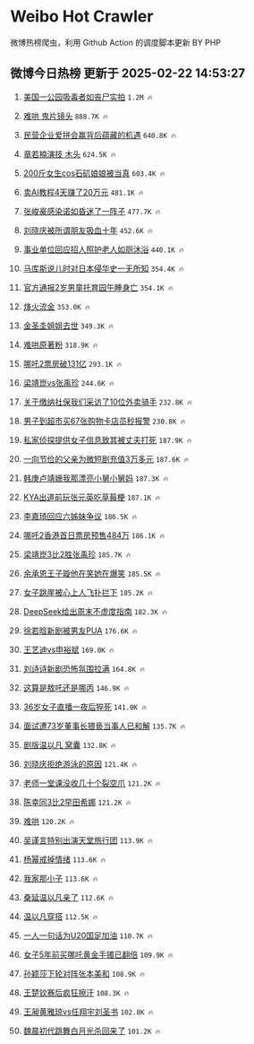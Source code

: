 # Weibo Hot Crawler 



微博热榜爬虫，利用 Github Action 的调度脚本更新 BY PHP 


## 微博今日热榜 更新于 2025-02-22 14:53:27 
1. [美国一公园吸毒者如丧尸实拍](https://s.weibo.com/weibo?q=%23%E7%BE%8E%E5%9B%BD%E4%B8%80%E5%85%AC%E5%9B%AD%E5%90%B8%E6%AF%92%E8%80%85%E5%A6%82%E4%B8%A7%E5%B0%B8%E5%AE%9E%E6%8B%8D%23&t=31&band_rank=1&Refer=top) `1.2M 🔥` 

1. [难哄 鬼片镜头](https://s.weibo.com/weibo?q=%E9%9A%BE%E5%93%84%20%E9%AC%BC%E7%89%87%E9%95%9C%E5%A4%B4&t=31&band_rank=2&Refer=top) `888.7K 🔥` 

1. [民营企业爱拼会赢背后蕴藏的机遇](https://s.weibo.com/weibo?q=%23%E6%B0%91%E8%90%A5%E4%BC%81%E4%B8%9A%E7%88%B1%E6%8B%BC%E4%BC%9A%E8%B5%A2%E8%83%8C%E5%90%8E%E8%95%B4%E8%97%8F%E7%9A%84%E6%9C%BA%E9%81%87%23&t=31&band_rank=3&Refer=top) `640.8K 🔥` 

1. [章若楠演技 木头](https://s.weibo.com/weibo?q=%E7%AB%A0%E8%8B%A5%E6%A5%A0%E6%BC%94%E6%8A%80%20%E6%9C%A8%E5%A4%B4&t=31&band_rank=4&Refer=top) `624.5K 🔥` 

1. [200斤女生cos石矶娘娘被当真](https://s.weibo.com/weibo?q=%23200%E6%96%A4%E5%A5%B3%E7%94%9Fcos%E7%9F%B3%E7%9F%B6%E5%A8%98%E5%A8%98%E8%A2%AB%E5%BD%93%E7%9C%9F%23&t=31&band_rank=5&Refer=top) `603.4K 🔥` 

1. [卖AI教程4天赚了20万元](https://s.weibo.com/weibo?q=%23%E5%8D%96AI%E6%95%99%E7%A8%8B4%E5%A4%A9%E8%B5%9A%E4%BA%8620%E4%B8%87%E5%85%83%23&t=31&band_rank=6&Refer=top) `481.1K 🔥` 

1. [张峻豪感染诺如昏迷了一阵子](https://s.weibo.com/weibo?q=%23%E5%BC%A0%E5%B3%BB%E8%B1%AA%E6%84%9F%E6%9F%93%E8%AF%BA%E5%A6%82%E6%98%8F%E8%BF%B7%E4%BA%86%E4%B8%80%E9%98%B5%E5%AD%90%23&t=31&band_rank=7&Refer=top) `477.7K 🔥` 

1. [刘晓庆被所谓朋友吸血十年](https://s.weibo.com/weibo?q=%E5%88%98%E6%99%93%E5%BA%86%E8%A2%AB%E6%89%80%E8%B0%93%E6%9C%8B%E5%8F%8B%E5%90%B8%E8%A1%80%E5%8D%81%E5%B9%B4&t=31&band_rank=8&Refer=top) `452.6K 🔥` 

1. [事业单位回应招人照护老人如厕沐浴](https://s.weibo.com/weibo?q=%23%E4%BA%8B%E4%B8%9A%E5%8D%95%E4%BD%8D%E5%9B%9E%E5%BA%94%E6%8B%9B%E4%BA%BA%E7%85%A7%E6%8A%A4%E8%80%81%E4%BA%BA%E5%A6%82%E5%8E%95%E6%B2%90%E6%B5%B4%23&t=31&band_rank=9&Refer=top) `440.1K 🔥` 

1. [马库斯说儿时对日本侵华史一无所知](https://s.weibo.com/weibo?q=%23%E9%A9%AC%E5%BA%93%E6%96%AF%E8%AF%B4%E5%84%BF%E6%97%B6%E5%AF%B9%E6%97%A5%E6%9C%AC%E4%BE%B5%E5%8D%8E%E5%8F%B2%E4%B8%80%E6%97%A0%E6%89%80%E7%9F%A5%23&t=31&band_rank=10&Refer=top) `354.4K 🔥` 

1. [官方通报2岁男童托育园午睡身亡](https://s.weibo.com/weibo?q=%23%E5%AE%98%E6%96%B9%E9%80%9A%E6%8A%A52%E5%B2%81%E7%94%B7%E7%AB%A5%E6%89%98%E8%82%B2%E5%9B%AD%E5%8D%88%E7%9D%A1%E8%BA%AB%E4%BA%A1%23&t=31&band_rank=11&Refer=top) `354.1K 🔥` 

1. [烽火流金](https://s.weibo.com/weibo?q=%E7%83%BD%E7%81%AB%E6%B5%81%E9%87%91&t=31&band_rank=12&Refer=top) `353.0K 🔥` 

1. [金圣圭姐姐去世](https://s.weibo.com/weibo?q=%23%E9%87%91%E5%9C%A3%E5%9C%AD%E5%A7%90%E5%A7%90%E5%8E%BB%E4%B8%96%23&t=31&band_rank=13&Refer=top) `349.3K 🔥` 

1. [难哄原著粉](https://s.weibo.com/weibo?q=%E9%9A%BE%E5%93%84%E5%8E%9F%E8%91%97%E7%B2%89&t=31&band_rank=14&Refer=top) `318.9K 🔥` 

1. [哪吒2票房破131亿](https://s.weibo.com/weibo?q=%23%E5%93%AA%E5%90%922%E7%A5%A8%E6%88%BF%E7%A0%B4131%E4%BA%BF%23&t=31&band_rank=15&Refer=top) `293.1K 🔥` 

1. [梁靖崑vs张禹珍](https://s.weibo.com/weibo?q=%23%E6%A2%81%E9%9D%96%E5%B4%91vs%E5%BC%A0%E7%A6%B9%E7%8F%8D%23&t=31&band_rank=16&Refer=top) `244.6K 🔥` 

1. [关于缴纳社保我们采访了10位外卖骑手](https://s.weibo.com/weibo?q=%23%E5%85%B3%E4%BA%8E%E7%BC%B4%E7%BA%B3%E7%A4%BE%E4%BF%9D%E6%88%91%E4%BB%AC%E9%87%87%E8%AE%BF%E4%BA%8610%E4%BD%8D%E5%A4%96%E5%8D%96%E9%AA%91%E6%89%8B%23&t=31&band_rank=17&Refer=top) `232.8K 🔥` 

1. [男子到超市买67张购物卡店员秒报警](https://s.weibo.com/weibo?q=%23%E7%94%B7%E5%AD%90%E5%88%B0%E8%B6%85%E5%B8%82%E4%B9%B067%E5%BC%A0%E8%B4%AD%E7%89%A9%E5%8D%A1%E5%BA%97%E5%91%98%E7%A7%92%E6%8A%A5%E8%AD%A6%23&t=31&band_rank=18&Refer=top) `230.8K 🔥` 

1. [私家侦探提供女子信息致其被丈夫打死](https://s.weibo.com/weibo?q=%23%E7%A7%81%E5%AE%B6%E4%BE%A6%E6%8E%A2%E6%8F%90%E4%BE%9B%E5%A5%B3%E5%AD%90%E4%BF%A1%E6%81%AF%E8%87%B4%E5%85%B6%E8%A2%AB%E4%B8%88%E5%A4%AB%E6%89%93%E6%AD%BB%23&t=31&band_rank=19&Refer=top) `187.9K 🔥` 

1. [一向节俭的父亲为微短剧充值3万多元](https://s.weibo.com/weibo?q=%23%E4%B8%80%E5%90%91%E8%8A%82%E4%BF%AD%E7%9A%84%E7%88%B6%E4%BA%B2%E4%B8%BA%E5%BE%AE%E7%9F%AD%E5%89%A7%E5%85%85%E5%80%BC3%E4%B8%87%E5%A4%9A%E5%85%83%23&t=31&band_rank=20&Refer=top) `187.6K 🔥` 

1. [韩庚卢靖姗我那漂亮小舅小舅妈](https://s.weibo.com/weibo?q=%E9%9F%A9%E5%BA%9A%E5%8D%A2%E9%9D%96%E5%A7%97%E6%88%91%E9%82%A3%E6%BC%82%E4%BA%AE%E5%B0%8F%E8%88%85%E5%B0%8F%E8%88%85%E5%A6%88&t=31&band_rank=21&Refer=top) `187.3K 🔥` 

1. [KYA出道前玩张元英吃草莓梗](https://s.weibo.com/weibo?q=KYA%E5%87%BA%E9%81%93%E5%89%8D%E7%8E%A9%E5%BC%A0%E5%85%83%E8%8B%B1%E5%90%83%E8%8D%89%E8%8E%93%E6%A2%97&t=31&band_rank=22&Refer=top) `187.1K 🔥` 

1. [李嘉琦回应六姊妹争议](https://s.weibo.com/weibo?q=%E6%9D%8E%E5%98%89%E7%90%A6%E5%9B%9E%E5%BA%94%E5%85%AD%E5%A7%8A%E5%A6%B9%E4%BA%89%E8%AE%AE&t=31&band_rank=23&Refer=top) `186.5K 🔥` 

1. [哪吒2香港首日票房预售484万](https://s.weibo.com/weibo?q=%23%E5%93%AA%E5%90%922%E9%A6%99%E6%B8%AF%E9%A6%96%E6%97%A5%E7%A5%A8%E6%88%BF%E9%A2%84%E5%94%AE484%E4%B8%87%23&t=31&band_rank=24&Refer=top) `186.1K 🔥` 

1. [梁靖崑3比2胜张禹珍](https://s.weibo.com/weibo?q=%23%E6%A2%81%E9%9D%96%E5%B4%913%E6%AF%942%E8%83%9C%E5%BC%A0%E7%A6%B9%E7%8F%8D%23&t=31&band_rank=25&Refer=top) `185.7K 🔥` 

1. [余承恩王子璇他在笑她在爆笑](https://s.weibo.com/weibo?q=%E4%BD%99%E6%89%BF%E6%81%A9%E7%8E%8B%E5%AD%90%E7%92%87%E4%BB%96%E5%9C%A8%E7%AC%91%E5%A5%B9%E5%9C%A8%E7%88%86%E7%AC%91&t=31&band_rank=26&Refer=top) `185.5K 🔥` 

1. [女子跳崖被心上人飞扑拦下](https://s.weibo.com/weibo?q=%E5%A5%B3%E5%AD%90%E8%B7%B3%E5%B4%96%E8%A2%AB%E5%BF%83%E4%B8%8A%E4%BA%BA%E9%A3%9E%E6%89%91%E6%8B%A6%E4%B8%8B&t=31&band_rank=27&Refer=top) `185.2K 🔥` 

1. [DeepSeek给出周末不虚度指南](https://s.weibo.com/weibo?q=%23DeepSeek%E7%BB%99%E5%87%BA%E5%91%A8%E6%9C%AB%E4%B8%8D%E8%99%9A%E5%BA%A6%E6%8C%87%E5%8D%97%23&t=31&band_rank=28&Refer=top) `182.3K 🔥` 

1. [徐若晗新剧被男友PUA](https://s.weibo.com/weibo?q=%E5%BE%90%E8%8B%A5%E6%99%97%E6%96%B0%E5%89%A7%E8%A2%AB%E7%94%B7%E5%8F%8BPUA&t=31&band_rank=29&Refer=top) `176.6K 🔥` 

1. [王艺迪vs申裕斌](https://s.weibo.com/weibo?q=%23%E7%8E%8B%E8%89%BA%E8%BF%AAvs%E7%94%B3%E8%A3%95%E6%96%8C%23&t=31&band_rank=30&Refer=top) `169.0K 🔥` 

1. [刘诗诗新剧恐怖氛围拉满](https://s.weibo.com/weibo?q=%E5%88%98%E8%AF%97%E8%AF%97%E6%96%B0%E5%89%A7%E6%81%90%E6%80%96%E6%B0%9B%E5%9B%B4%E6%8B%89%E6%BB%A1&t=31&band_rank=31&Refer=top) `164.8K 🔥` 

1. [这算是敖吒还是哪丙](https://s.weibo.com/weibo?q=%23%E8%BF%99%E7%AE%97%E6%98%AF%E6%95%96%E5%90%92%E8%BF%98%E6%98%AF%E5%93%AA%E4%B8%99%23&t=31&band_rank=32&Refer=top) `146.9K 🔥` 

1. [36岁女子直播一夜后猝死](https://s.weibo.com/weibo?q=%2336%E5%B2%81%E5%A5%B3%E5%AD%90%E7%9B%B4%E6%92%AD%E4%B8%80%E5%A4%9C%E5%90%8E%E7%8C%9D%E6%AD%BB%23&t=31&band_rank=33&Refer=top) `141.0K 🔥` 

1. [面试遭73岁董事长猥亵当事人已和解](https://s.weibo.com/weibo?q=%23%E9%9D%A2%E8%AF%95%E9%81%AD73%E5%B2%81%E8%91%A3%E4%BA%8B%E9%95%BF%E7%8C%A5%E4%BA%B5%E5%BD%93%E4%BA%8B%E4%BA%BA%E5%B7%B2%E5%92%8C%E8%A7%A3%23&t=31&band_rank=34&Refer=top) `135.7K 🔥` 

1. [剧版温以凡 窝囊](https://s.weibo.com/weibo?q=%E5%89%A7%E7%89%88%E6%B8%A9%E4%BB%A5%E5%87%A1%20%E7%AA%9D%E5%9B%8A&t=31&band_rank=35&Refer=top) `132.8K 🔥` 

1. [刘晓庆拒绝游泳的原因](https://s.weibo.com/weibo?q=%E5%88%98%E6%99%93%E5%BA%86%E6%8B%92%E7%BB%9D%E6%B8%B8%E6%B3%B3%E7%9A%84%E5%8E%9F%E5%9B%A0&t=31&band_rank=36&Refer=top) `121.4K 🔥` 

1. [老师一堂课没收几十个裂空爪](https://s.weibo.com/weibo?q=%23%E8%80%81%E5%B8%88%E4%B8%80%E5%A0%82%E8%AF%BE%E6%B2%A1%E6%94%B6%E5%87%A0%E5%8D%81%E4%B8%AA%E8%A3%82%E7%A9%BA%E7%88%AA%23&t=31&band_rank=37&Refer=top) `121.2K 🔥` 

1. [陈幸同3比2早田希娜](https://s.weibo.com/weibo?q=%23%E9%99%88%E5%B9%B8%E5%90%8C3%E6%AF%942%E6%97%A9%E7%94%B0%E5%B8%8C%E5%A8%9C%23&t=31&band_rank=38&Refer=top) `121.2K 🔥` 

1. [难哄](https://s.weibo.com/weibo?q=%E9%9A%BE%E5%93%84&t=31&band_rank=39&Refer=top) `120.2K 🔥` 

1. [吴谨言特别出演天堂旅行团](https://s.weibo.com/weibo?q=%23%E5%90%B4%E8%B0%A8%E8%A8%80%E7%89%B9%E5%88%AB%E5%87%BA%E6%BC%94%E5%A4%A9%E5%A0%82%E6%97%85%E8%A1%8C%E5%9B%A2%23&t=31&band_rank=40&Refer=top) `113.9K 🔥` 

1. [杨幂戒掉情绪](https://s.weibo.com/weibo?q=%23%E6%9D%A8%E5%B9%82%E6%88%92%E6%8E%89%E6%83%85%E7%BB%AA%23&t=31&band_rank=41&Refer=top) `113.6K 🔥` 

1. [我家那小子](https://s.weibo.com/weibo?q=%E6%88%91%E5%AE%B6%E9%82%A3%E5%B0%8F%E5%AD%90&t=31&band_rank=42&Refer=top) `113.6K 🔥` 

1. [桑延温以凡亲了](https://s.weibo.com/weibo?q=%E6%A1%91%E5%BB%B6%E6%B8%A9%E4%BB%A5%E5%87%A1%E4%BA%B2%E4%BA%86&t=31&band_rank=43&Refer=top) `112.6K 🔥` 

1. [温以凡穿搭](https://s.weibo.com/weibo?q=%23%E6%B8%A9%E4%BB%A5%E5%87%A1%E7%A9%BF%E6%90%AD%23&t=31&band_rank=44&Refer=top) `112.5K 🔥` 

1. [一人一句话为U20国足加油](https://s.weibo.com/weibo?q=%23%E4%B8%80%E4%BA%BA%E4%B8%80%E5%8F%A5%E8%AF%9D%E4%B8%BAU20%E5%9B%BD%E8%B6%B3%E5%8A%A0%E6%B2%B9%23&t=31&band_rank=45&Refer=top) `110.7K 🔥` 

1. [女子5年前买哪吒黄金手镯已翻倍](https://s.weibo.com/weibo?q=%23%E5%A5%B3%E5%AD%905%E5%B9%B4%E5%89%8D%E4%B9%B0%E5%93%AA%E5%90%92%E9%BB%84%E9%87%91%E6%89%8B%E9%95%AF%E5%B7%B2%E7%BF%BB%E5%80%8D%23&t=31&band_rank=46&Refer=top) `109.9K 🔥` 

1. [孙颖莎下轮对阵张本美和](https://s.weibo.com/weibo?q=%23%E5%AD%99%E9%A2%96%E8%8E%8E%E4%B8%8B%E8%BD%AE%E5%AF%B9%E9%98%B5%E5%BC%A0%E6%9C%AC%E7%BE%8E%E5%92%8C%23&t=31&band_rank=47&Refer=top) `108.9K 🔥` 

1. [王楚钦赛后疯狂擦汗](https://s.weibo.com/weibo?q=%23%E7%8E%8B%E6%A5%9A%E9%92%A6%E8%B5%9B%E5%90%8E%E7%96%AF%E7%8B%82%E6%93%A6%E6%B1%97%23&t=31&band_rank=48&Refer=top) `108.3K 🔥` 

1. [王昶黄雅琼vs任翔宇刘圣书](https://s.weibo.com/weibo?q=%23%E7%8E%8B%E6%98%B6%E9%BB%84%E9%9B%85%E7%90%BCvs%E4%BB%BB%E7%BF%94%E5%AE%87%E5%88%98%E5%9C%A3%E4%B9%A6%23&t=31&band_rank=49&Refer=top) `102.8K 🔥` 

1. [魏晨初代跳舞白月光杀回来了](https://s.weibo.com/weibo?q=%E9%AD%8F%E6%99%A8%E5%88%9D%E4%BB%A3%E8%B7%B3%E8%88%9E%E7%99%BD%E6%9C%88%E5%85%89%E6%9D%80%E5%9B%9E%E6%9D%A5%E4%BA%86&t=31&band_rank=50&Refer=top) `101.2K 🔥` 

